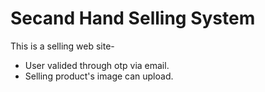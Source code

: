 # Secand Hand Selling System
This is a selling web site-
* User valided through otp via email.
* Selling product's image can upload. 
